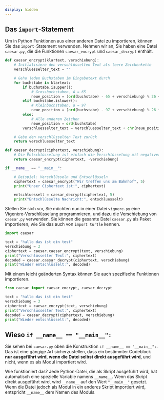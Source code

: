 ```yaml
---
display: hidden
---
```

## Das `import`-Statement

Um in Python Funktionen aus einer anderen Datei zu importieren, können Sie das `import`-Statement verwenden. Nehmen wir an, Sie haben eine Datei `caesar.py`, die die Funktionen `caesar_encrypt` und `caesar_decrypt` enthält.

```python filename="caesar_komplett.py"
def caesar_encrypt(klartext, verschiebung):
    # Initialisiere den verschlüsselten Text als leere Zeichenkette
    verschluesselter_text = ""

    # Gehe jeden Buchstaben im Eingabetext durch
    for buchstabe in klartext:
        if buchstabe.isupper():
            # Grossbuchstaben, A = 65
            neue_position = (ord(buchstabe) - 65 + verschiebung) % 26 + 65
        elif buchstabe.islower():
            # Kleinbuchstaben, a = 97
            neue_position = (ord(buchstabe) - 97 + verschiebung) % 26 + 97
        else:
            # Alle anderen Zeichen
            neue_position = ord(buchstabe)
        verschluesselter_text = verschluesselter_text + chr(neue_position)

    # Gebe den verschlüsselten Text zurück
    return verschluesselter_text

def caesar_decrypt(ciphertext, verschiebung):
    # Die Entschlüsselung ist einfach die Verschlüsselung mit negativer Verschiebung
    return caesar_encrypt(ciphertext, -verschiebung)

if __name__ == "__main__":

    # Beispiel: Verschlüsseln und Entschlüsseln
    ciphertext = caesar_encrypt("Wir treffen uns am Bahnhof", 5)
    print("Unser Ciphertext ist:", ciphertext)

    entschluesselt = caesar_decrypt(ciphertext, 5)
    print("Entschlüsselte Nachricht:", entschluesselt)
```

Stellen Sie sich vor, Sie möchten nun in einer Datei `vignere.py` eine Vigenère-Verschlüsselung programmieren, und dazu die Verschiebung von `caesar.py` verwenden. Sie können die gesamte Datei `caesar.py` als Paket importieren, wie Sie das auch von `import turtle` kennen.

```python filename="vignere.py"
import caesar

text = "hallo das ist ein test"
verschiebung = 3
ciphertext = caesar.caesar_encrypt(text, verschiebung)
print("Verschlüsselter Text:", ciphertext)
decoded = caesar.caesar_decrypt(ciphertext, verschiebung)
print("Wieder entschlüsselt:", decoded)
```

Mit einem leicht geänderten Syntax können Sie auch spezifische Funktionen importieren.

```python filename="vigenere.py"
from caesar import caesar_encrypt, caesar_decrypt

text = "hallo das ist ein test"
verschiebung = 3
ciphertext = caesar_encrypt(text, verschiebung)
print("Verschlüsselter Text:", ciphertext)
decoded = caesar_decrypt(ciphertext, verschiebung)
print("Wieder entschlüsselt:", decoded)
```

## Wieso `if __name__ == "__main__":`

Sie sehen bei `caesar.py` oben die Konstruktion `if __name__ == "__main__":`. Das ist eine gängige Art sicherzustellen, dass ein bestimmter Codeblock **nur ausgeführt wird, wenn die Datei selbst direkt ausgeführt wird**, und nicht, wenn es als Modul importiert wird.

Wie funktioniert das? Jede Python-Datei, die als Skript ausgeführt wird, hat automatisch eine spezielle Variable namens `__name__`. Wenn das Skript direkt ausgeführt wird, wird `__name__` auf den Wert `"__main__"` gesetzt. Wenn die Datei jedoch als Modul in ein anderes Skript importiert wird, entspricht `__name__` dem Namen des Moduls.